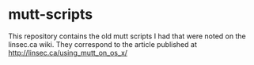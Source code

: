 # mutt-scripts

This repository contains the old mutt scripts I had that were noted on the
linsec.ca wiki.  They correspond to the article published at
http://linsec.ca/using_mutt_on_os_x/

